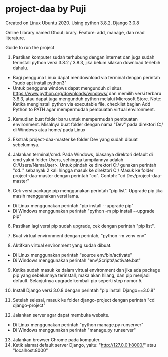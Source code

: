 # project-daa by Puji
Created on Linux Ubuntu 2020. Using python 3.8.2, Django 3.0.8

Online Library named GhouLibrary. 
Feature: add, manage, dan read literature.

Guide to run the project
1. Pastikan komputer sudah terhubung dengan internet dan juga sudah terinstall python versi 3.8.2 / 3.8.3, jika belum silakan download terlebih dahulu.
-	Bagi pengguna Linux dapat mendownload via terminal dengan perintah "sudo apt install python3"
-	Untuk pengguna windows dapat mengunduh di situs https://www.python.org/downloads/windows/ dan memilih versi terbaru 3.8.3, atau dapat juga mengunduh python melalui Microsoft Store.
Note: Ketika menginstall python via executable file, checklist bagian Add Python to PATH agar mempermudah pembuatan virtual environment.

2. Kemudian buat folder baru untuk mempermudah pembuatan environment. Misalnya buat folder dengan nama "Dev" pada direktori C:/ di Windows atau home/ pada Linux

3. Ekstrak project-daa-master ke folder Dev yang sudah dibuat sebelumnya.

4. Jalankan terminal/cmd. Pada Windows, biasanya direktori default di cmd yakni folder Users, sehingga tampilannya adalah C:/Users/NamaUser>. Untuk pindah ke direktori C:/ gunakan perintah "cd.." sebanyak 2 kali hingga masuk ke direktori C:/
Masuk ke folder project-daa-master dengan perintah "cd". Contoh: "cd Dev/project-daa-master"

5. Cek versi package pip menggunakan perintah "pip list". Upgrade pip jika masih menggunakan versi lama.
-	Di Linux menggunakan perintah "pip install --upgrade pip"
-	Di Windows menggunakan perintah "python -m pip install --upgrade pip"

6. Pastikan lagi versi pip sudah upgrade, cek dengan perintah "pip list".

7. Buat virtual environment dengan perintah, "python -m venv env"

8. Aktifkan virtual environment yang sudah dibuat.
-	Di Linux menggunakan perintah "source env/bin/activate"
-	Di Windows menggunakan perintah "env\Scripts\activate.bat"

9. Ketika sudah masuk ke dalam virtual environment dan jika ada package pip yang sebelumnya terinstall, maka akan hilang, dan pip menjadi default. Selanjutnya upgrade kembali pip seperti step nomor 5.

10. Install Django versi 3.0.8 dengan perintah "pip install Django==3.0.8"

11. Setelah selesai, masuk ke folder django-project dengan perintah "cd django-project"

12. Jalankan server agar dapat membuka website.
-	Di Linux menggunakan perintah "python manage.py runserver"
-	Di Windows menggunakan perintah "manage.py runserver"

13. Jalankan browser Chrome pada komputer.
14. Ketik alamat default server Django, yaitu: "http://127.0.0.1:8000/" atau "localhost:8000"
